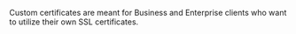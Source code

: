 ---
---

Custom certificates are meant for Business and Enterprise clients who want to utilize their own SSL certificates.
